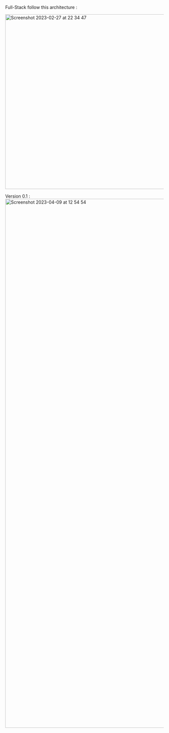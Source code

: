 Full-Stack follow this architecture :


<img width="555" alt="Screenshot 2023-02-27 at 22 34 47" src="https://user-images.githubusercontent.com/55606953/221693101-8f81eba8-ba29-4edf-8e46-bb6d5d35bee2.png">

Version 0.1 : 
<img width="1680" alt="Screenshot 2023-04-09 at 12 54 54" src="https://user-images.githubusercontent.com/55606953/230768512-32662be3-ddf3-41f8-8702-0861a99462a3.png">


